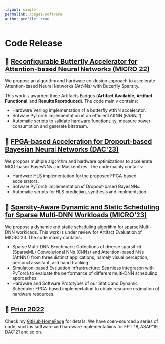 ```yaml
---
layout: single
permalink: /pages/software
author_profile: true
---
```

# Code Release

## 🦋 [Reconfigurable Butterfly Accelerator for Attention-based Neural Networks (MICRO'22)](https://github.com/SamsungLabs/Butterfly_Acc)

We propose an algorithm and hardware co-design approach to accelerate Attention-based Neural Networks (AttNNs) with Butterfly Sparsity.

This work is awarded three Artifacts Badges (**Artifact Available**, **Artifact Functional**, and **Results Reproduced**).
The code mainly contains:
 
- Hardware Verilog implementation of a butterfly AttNN accelerator.
- Sofware PyTorch implementation of an efficient AttNN (*FABNet*).
- Automatic scripts to validate hardware functionality, measure power consumption and generate bitstream.

## 🌟 [FPGA-based Acceleration for Dropout-based Bayesian Neural Networks (DAC'23)](https://github.com/os-hxfan/BayesNN_FPGA)

We propose multiple algorithm and hardware optimizations to accelerate MCD-based BayesNNs and Maskembles.
The code mainly contains:
 
- Hardware HLS implementation for the proposed FPGA-based accelerators.
- Sofware PyTorch implementation of Dropout-based BayesNNs.
- Automatic scripts for HLS prediction, synthesis and implmentation.

## 💫 [Sparsity-Aware Dynamic and Static Scheduling for Sparse Multi-DNN Workloads (MICRO'23)](https://github.com/SamsungLabs/Sparse-Multi-DNN-Scheduling)

We propose a dynamic and static scheduling algorithm for sparse Multi-DNN workloads.
This work is under review for Artifact Evaluation of MICRO'23. 
The code mainly contains:

- Sparse Multi-DNN Benchmark: Collections of diverse sparsified (SparseML) Convolutional NNs (CNNs) and Attention-based NNs (AttNNs) from three distinct applications, namely visual perception, personal assistant, and hand tracking.
- Simulation-based Evaluation Infrastructure: Seamless integration with PyTorch to evaluate the performance of different multi-DNN scheduling approaches.
- Hardware and Software Prototypes of our Static and Dynamic Scheduler: FPGA-based implementation to obtain resource estimation of hardware resources.

## 💫 [Prior 2022](https://github.com/os-hxfan)

Check my [GitHub HomePage](https://github.com/os-hxfan) for details. We have open-sourced a series of code, such as  software and hardware implementations for FPT'18, ASAP'19, DAC'21 and so on.

___
